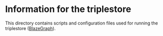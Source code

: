 # Information for the triplestore

This directory contains scripts and configuration files used for running the triplestore ([BlazeGraph](https://www.blazegraph.com/)).